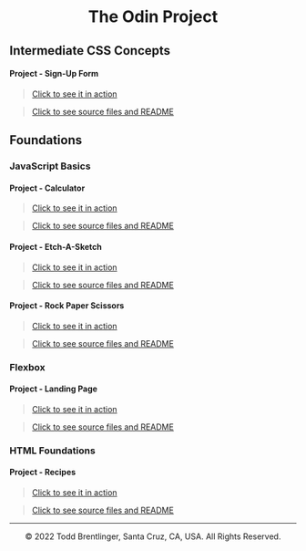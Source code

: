 <h1 align="center">The Odin Project</h1>

## Intermediate CSS Concepts

#### Project - Sign-Up Form

>[Click to see it in action](https://toddbrentlinger.github.io/odin-project/intermediate-html-and-css/intermediate-css-concepts/project-sign-up-form)

>[Click to see source files and README](intermediate-html-and-css/intermediate-css-concepts/project-sign-up-form)

## Foundations

### JavaScript Basics

#### Project - Calculator

>[Click to see it in action](https://toddbrentlinger.github.io/odin-project/foundations/javascript-basics/project-calculator/)

>[Click to see source files and README](foundations/javascript-basics/project-calculator)

#### Project - Etch-A-Sketch

>[Click to see it in action](https://toddbrentlinger.github.io/odin-project/foundations/javascript-basics/project-etch-a-sketch/)

>[Click to see source files and README](foundations/javascript-basics/project-etch-a-sketch)

#### Project - Rock Paper Scissors

>[Click to see it in action](https://toddbrentlinger.github.io/odin-project/foundations/javascript-basics/project-rock-paper-scissors/)

>[Click to see source files and README](foundations/javascript-basics/project-rock-paper-scissors)

### Flexbox

#### Project - Landing Page

>[Click to see it in action](https://toddbrentlinger.github.io/odin-project/foundations/flexbox/project-landing-page)

>[Click to see source files and README](foundations/flexbox/project-landing-page)

### HTML Foundations

#### Project - Recipes

>[Click to see it in action](https://toddbrentlinger.github.io/odin-project/foundations/html-foundations/project-recipes)

>[Click to see source files and README](foundations/html-foundations/project-recipes)

- - -
<p align="center">© 2022 Todd Brentlinger, Santa Cruz, CA, USA. All Rights Reserved.</p>